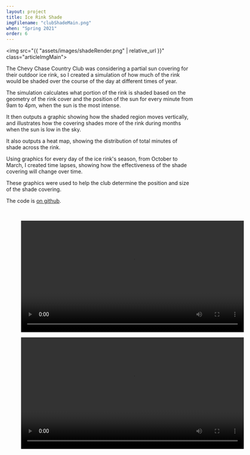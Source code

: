```yaml
---
layout: project
title: Ice Rink Shade
imgFilename: "clubShadeMain.png"
when: "Spring 2021"
order: 6
---
```

<img src="{{ "assets/images/shadeRender.png" | relative_url }}" class="articleImgMain">

The Chevy Chase Country Club was considering a partial sun covering for their outdoor ice rink, so I created a simulation of how much of the rink would be shaded over the course of the day at different times of year.

The simulation calculates what portion of the rink is shaded based on the geometry of the rink cover and the position of the sun for every minute from 9am to 4pm, when the sun is the most intense.

It then outputs a graphic showing how the shaded region moves vertically, and illustrates how the covering shades more of the rink during months when the sun is low in the sky.

It also outputs a heat map, showing the distribution of total minutes of shade across the rink.

Using graphics for every day of the ice rink's season, from October to March, I created time lapses, showing how the effectiveness of the shade covering will change over time.

These graphics were used to help the club determine the position and size of the shade covering.

The code is <a href="https://github.com/matt-lewton9/club_shade" class="link" target="_blank" rel="noopener noreferrer">on github</a>.

<br>
<div class="vids">
<figure>
  <video controls="true" allowfullscreen="true" width="600">
    <source src="{{ "assets/videos/shade.mp4" | relative_url }}" type="video/mp4">
  </video>
</figure>

<figure>
  <video controls="true" allowfullscreen="true" width="600">
    <source src="{{ "assets/videos/heat.mp4" | relative_url }}" type="video/mp4">
  </video>
</figure>
</div>

